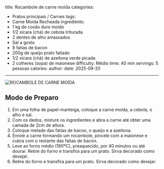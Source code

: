 title: Rocambole de carne moída
categories:
  - Pratos principais / Carnes
tags:
  - Carne Moída Recheada
ingredients:
  - 1 kg de coxão duro moído
  - 1/2 xícara (chá) de cebola triturada
  - 2 dentes de alho amassados
  - Sal a gosto
  - 8 fatias de bacon
  - 200g de queijo prato fatiado
  - 1/2 xícara (chá) de azeitona verde picada
  - 2 colheres (sopa) de maionese
difficulty: Médio
time: 40 min
servings: 5 pessoas 
calories: 
author: 
date: 2025-09-20
---
![ROCAMBOLE DE CARNE MOÍDA ](https://firebasestorage.googleapis.com/v0/b/boil-fc979.firebasestorage.app/o/recipes%2Frocambole-de-carne-mo%C3%ADda--1758386970633.jpg?alt=media&token=28d64b94-1bfb-4761-ae8d-a9f64df9cfb4)

## Modo de Preparo
1. Em uma folha de papel-manteiga, coloque a carne moída, a cebola, o alho e sal.
2. Com os dedos, misture os ingredientes e abra a carne até obter uma camada de 2cm de altura.
3. Coloque metade das fatias de bacon, o queijo e a azeitona.
4. Enrole a carne formando um rocambole, pincele com a maionese e cubra com o restante das fatias de bacon.
5. Leve ao forno médio (180ºC), preaquecido, por 40 minutos ou até dourar.
Retire do forno e transfira para um prato.
Sirva decorado como desejar.
6. Retire do forno e transfira para um prato.
Sirva decorado como desejar.